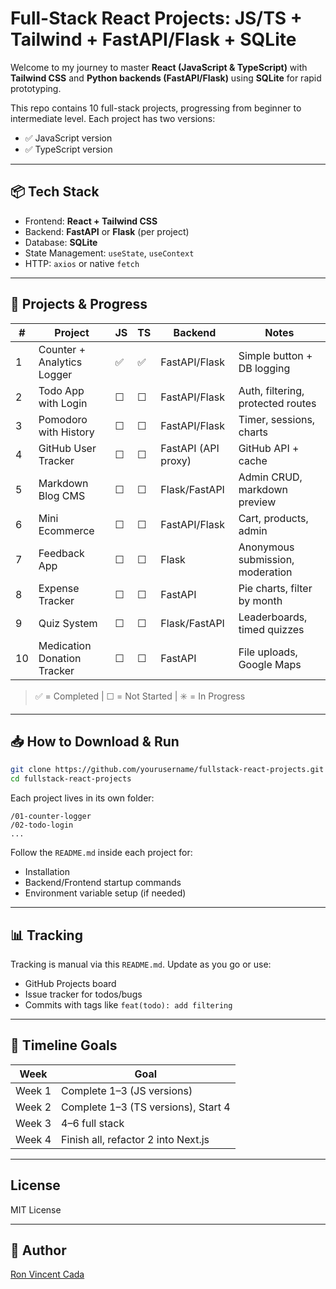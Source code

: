# Full-Stack React Projects: JS/TS + Tailwind + FastAPI/Flask + SQLite

Welcome to my journey to master **React (JavaScript & TypeScript)** with **Tailwind CSS** and **Python backends (FastAPI/Flask)** using **SQLite** for rapid prototyping.

This repo contains 10 full-stack projects, progressing from beginner to intermediate level. Each project has two versions:
- ✅ JavaScript version
- ✅ TypeScript version

---

## 📦 Tech Stack

- Frontend: **React + Tailwind CSS**
- Backend: **FastAPI** or **Flask** (per project)
- Database: **SQLite**
- State Management: `useState`, `useContext`
- HTTP: `axios` or native `fetch`

---

## 🚀 Projects & Progress

| #  | Project | JS | TS | Backend | Notes |
|----|---------|----|----|---------|-------|
| 1 | Counter + Analytics Logger | ✅ | ✅ | FastAPI/Flask | Simple button + DB logging |
| 2 | Todo App with Login | ☐ | ☐ | FastAPI/Flask | Auth, filtering, protected routes |
| 3 | Pomodoro with History | ☐ | ☐ | FastAPI/Flask | Timer, sessions, charts |
| 4 | GitHub User Tracker | ☐ | ☐ | FastAPI (API proxy) | GitHub API + cache |
| 5 | Markdown Blog CMS | ☐ | ☐ | Flask/FastAPI | Admin CRUD, markdown preview |
| 6 | Mini Ecommerce | ☐ | ☐ | FastAPI/Flask | Cart, products, admin |
| 7 | Feedback App | ☐ | ☐ | Flask | Anonymous submission, moderation |
| 8 | Expense Tracker | ☐ | ☐ | FastAPI | Pie charts, filter by month |
| 9 | Quiz System | ☐ | ☐ | Flask/FastAPI | Leaderboards, timed quizzes |
| 10 | Medication Donation Tracker | ☐ | ☐ | FastAPI | File uploads, Google Maps |

> ✅ = Completed | ☐ = Not Started | ✳️ = In Progress

---

## 📥 How to Download & Run

```bash
git clone https://github.com/yourusername/fullstack-react-projects.git
cd fullstack-react-projects
```

Each project lives in its own folder:

```
/01-counter-logger
/02-todo-login
...
```

Follow the `README.md` inside each project for:
- Installation
- Backend/Frontend startup commands
- Environment variable setup (if needed)

---

## 📊 Tracking

Tracking is manual via this `README.md`. Update as you go or use:
- GitHub Projects board
- Issue tracker for todos/bugs
- Commits with tags like `feat(todo): add filtering`

---

## 📅 Timeline Goals

| Week | Goal |
|------|------|
| Week 1 | Complete 1–3 (JS versions) |
| Week 2 | Complete 1–3 (TS versions), Start 4 |
| Week 3 | 4–6 full stack |
| Week 4 | Finish all, refactor 2 into Next.js |

---

## License

MIT License

---

## 🔗 Author

[Ron Vincent Cada](https://github.com/lucifron28)
